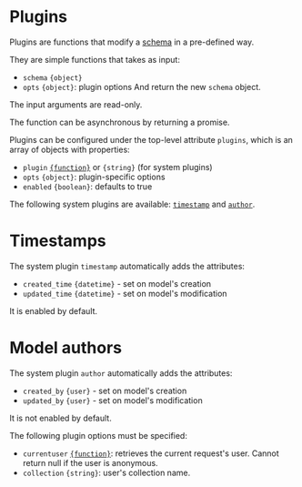 # Plugins

Plugins are functions that modify a [schema](schema.md) in a pre-defined way.

They are simple functions that takes as input:
  - `schema` `{object}`
  - `opts` `{object}`: plugin options
And return the new `schema` object.

The input arguments are read-only.

The function can be asynchronous by returning a promise.

Plugins can be configured under the top-level attribute `plugins`, which is
an array of objects with properties:
  - `plugin` [`{function}`](functions.md) or `{string}` (for system plugins)
  - `opts` `{object}`: plugin-specific options
  - `enabled` `{boolean}`: defaults to true

The following system plugins are available: [`timestamp`](#timestamps)
and [`author`](#model-authors).

# Timestamps

The system plugin `timestamp` automatically adds the attributes:
  - `created_time` `{datetime}` - set on model's creation
  - `updated_time` `{datetime}` - set on model's modification

It is enabled by default.

# Model authors

The system plugin `author` automatically adds the attributes:
  - `created_by` `{user}` - set on model's creation
  - `updated_by` `{user}` - set on model's modification

It is not enabled by default.

The following plugin options must be specified:
  - `currentuser` [`{function}`](functions.md): retrieves the current
    request's user. Cannot return null if the user is anonymous.
  - `collection` `{string}`: user's collection name.
